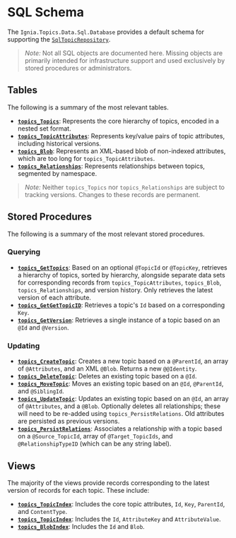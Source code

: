 # SQL Schema
The `Ignia.Topics.Data.Sql.Database` provides a default schema for supporting the [`SqlTopicRepository`](../Ignia.Topics.Data.Sql).

> *Note:* Not all SQL objects are documented here. Missing objects are primarily intended for infrastructure support and used exclusively by stored procedures or administrators.

## Tables
The following is a summary of the most relevant tables.
- **[`topics_Topics`](dbo/Tables/topics_Topics.sql)**: Represents the core hierarchy of topics, encoded in a nested set format.
- **[`topics_TopicAttributes`](dbo/Tables/topics_Topics.sql)**: Represents key/value pairs of topic attributes, including historical versions.
- **[`topics_Blob`](dbo/Tables/topics_Blob.sql)**: Represents an XML-based blob of non-indexed attributes, which are too long for `topics_TopicAttributes`.
- **[`topics_Relationships`](dbo/Tables/topics_Relationships.sql)**: Represents relationships between topics, segmented by namespace.

> *Note:* Neither `topics_Topics` nor `topics_Relationships` are subject to tracking versions. Changes to these records are permanent.

## Stored Procedures
The following is a summary of the most relevant stored procedures.

### Querying
- **[`topics_GetTopics`](dbo/Stored%20Procedures/topics_GetTopics.sql)**: Based on an optional `@TopicId` or `@TopicKey`, retrieves a hierarchy of topics, sorted by hierarchy, alongside separate data sets for corresponding records from `topics_TopicAttributes`, `topics_Blob`, `topics_Relationships`, and version history. Only retrieves the latest version of each attribute.
- **[`topics_GetGetTopicID`](dbo/Stored%20Procedures/topics_GetTopicID.sql)**: Retrieves a topic's `Id` based on a corresponding `Key`.
- **[`topics_GetVersion`](dbo/Stored%20Procedures/topics_GetVersion.sql)**: Retrieves a single instance of a topic based on an `@Id` and `@Version`.

### Updating
- **[`topics_CreateTopic`](dbo/Stored%20Procedures/topics_CreateTopic.sql)**: Creates a new topic based on a `@ParentId`, an array of `@Attributes`, and an XML `@Blob`. Returns a new `@@Identity`.
- **[`topics_DeleteTopic`](dbo/Stored%20Procedures/topics_DeleteTopic.sql)**: Deletes an existing topic based on a `@Id`.
- **[`topics_MoveTopic`](dbo/Stored%20Procedures/topics_MoveTopic.sql)**: Moves an existing topic based on an `@Id`, `@ParentId`, and `@SiblingId`.
- **[`topics_UpdateTopic`](dbo/Stored%20Procedures/topics_UpdateTopic.sql)**: Updates an existing topic based on an `@Id`, an array of `@Attributes`, and a `@Blob`. Optionally deletes all relationships; these will need to be re-added using `topics_PersistRelations`. Old attributes are persisted as previous versions.
- **[`topics_PersistRelations`](dbo/Stored%20Procedures/topics_PersistRelations.sql)**: Associates a relationship with a topic based on a `@Source_TopicId`, array of `@Target_TopicIds`, and `@RelationshipTypeID` (which can be any string label).

## Views
The majority of the views provide records corresponding to the latest version of records for each topic. These include:
- **[`topics_TopicIndex`](dbo/Views/topics_TopicIndex.sql)**: Includes the core topic attributes, `Id`, `Key`, `ParentId`, and `ContentType`.
- **[`topics_TopicIndex`](dbo/Views/topics_TopicAttributeIndex.sql)**: Includes the `Id`, `AttributeKey` and `AttributeValue`.
- **[`topics_BlobIndex`](dbo/Views/topics_BlobIndex.sql)**: Includes the `Id` and `Blob`.

